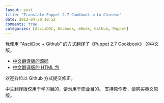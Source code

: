 ```yaml
---
layout: post
title: "Translate Puppet 2.7 Cookbook into Chinese"
date: 2012-04-30 10:52
comments: true
categories: [AsciiDOC, Docbook, eBook, Github, Puppet]
---
```


我使用 “AsciiDoc + Github” 的方式翻译了《Puppet 2.7 Cookbook》 的中文版。

- [中文翻译版的源码](https://github.com/sinosmond/puppet-27-cookbo[ok-CN)
- [中文翻译版的 HTML 包](http://down.51cto.com/4139732)

欢迎各位以 Github 方式提交修正。

中文翻译版仅用于学习目的，请勿用于商业目的。 支持原作者，请购买英文原版。
